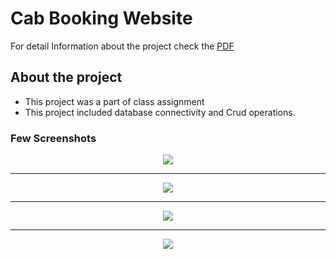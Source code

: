 # Cab Booking Website

For detail Information about the project check the <a href="cabManagement.pdf">PDF</a>

## About the project
- This project was a part of class assignment
- This project included database connectivity and Crud operations.



### Few Screenshots
<div align="center">
<img src="screenshots/loginPage.png"/>
<hr>
<img src="screenshots/dashboardPage.png"/>
<hr>
<img src="screenshots/userLogin.png"/>
<hr>
<img src="screenshots/bookCab.png"/>
</div>